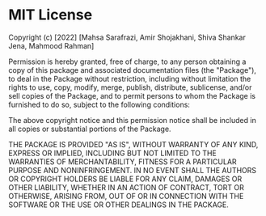 # MIT License

Copyright (c) [2022] [Mahsa Sarafrazi, Amir Shojakhani, Shiva Shankar Jena, Mahmood Rahman]

Permission is hereby granted, free of charge, to any person obtaining a copy
of this package and associated documentation files (the "Package"), to deal
in the Package without restriction, including without limitation the rights
to use, copy, modify, merge, publish, distribute, sublicense, and/or sell
copies of the Package, and to permit persons to whom the Package is
furnished to do so, subject to the following conditions:

The above copyright notice and this permission notice shall be included in all
copies or substantial portions of the Package.

THE PACKAGE IS PROVIDED "AS IS", WITHOUT WARRANTY OF ANY KIND, EXPRESS OR
IMPLIED, INCLUDING BUT NOT LIMITED TO THE WARRANTIES OF MERCHANTABILITY,
FITNESS FOR A PARTICULAR PURPOSE AND NONINFRINGEMENT. IN NO EVENT SHALL THE
AUTHORS OR COPYRIGHT HOLDERS BE LIABLE FOR ANY CLAIM, DAMAGES OR OTHER
LIABILITY, WHETHER IN AN ACTION OF CONTRACT, TORT OR OTHERWISE, ARISING FROM,
OUT OF OR IN CONNECTION WITH THE SOFTWARE OR THE USE OR OTHER DEALINGS IN THE
PACKAGE.
